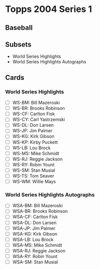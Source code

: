 # Topps 2004 Series 1
## Baseball

## Subsets

- World Series Highlights
- World Series Highlights Autographs

## Cards

### World Series Highlights
- [ ] WS-BM: Bill Mazeroski<br>
- [ ] WS-BR: Brooks Robinson<br>
- [ ] WS-CF: Carlton Fisk<br>
- [ ] WS-CY: Carl Yastrzemski<br>
- [ ] WS-DL: Don Larsen<br>
- [ ] WS-JP: Jim Palmer<br>
- [ ] WS-KG: Kirk Gibson<br>
- [ ] WS-KP: Kirby Puckett<br>
- [ ] WS-LB: Lou Brock<br>
- [ ] WS-MS: Mike Schmidt<br>
- [ ] WS-RJ: Reggie Jackson<br>
- [ ] WS-RY: Robin Yount<br>
- [ ] WS-SM: Stan Musial<br>
- [ ] WS-TS: Tom Seaver<br>
- [ ] WS-WM: Willie Mays<br>
### World Series Highlights Autographs
- [ ] WSA-BM: Bill Mazeroski<br>
- [ ] WSA-BR: Brooks Robinson<br>
- [ ] WSA-CF: Carlton Fisk<br>
- [ ] WSA-DL: Don Larsen<br>
- [ ] WSA-JP: Jim Palmer<br>
- [ ] WSA-KG: Kirk Gibson<br>
- [ ] WSA-LB: Lou Brock<br>
- [ ] WSA-MS: Mike Schmidt<br>
- [ ] WSA-RJ: Reggie Jackson<br>
- [ ] WSA-RY: Robin Yount<br>
- [ ] WSA-SM: Stan Musial<br>
